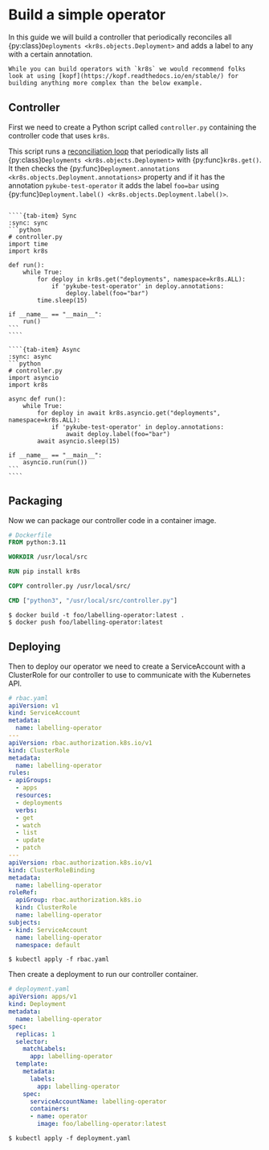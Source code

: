 # Build a simple operator

In this guide we will build a controller that periodically reconciles all {py:class}`Deployments <kr8s.objects.Deployment>` and adds a label to any with a certain annotation.

```{warning}
While you can build operators with `kr8s` we would recommend folks look at using [kopf](https://kopf.readthedocs.io/en/stable/) for building anything more complex than the below example.
```

## Controller

First we need to create a Python script called `controller.py` containing the controller code that uses `kr8s`.

This script runs a [reconciliation loop](https://developers.redhat.com/articles/2021/06/22/kubernetes-operators-101-part-2-how-operators-work)
that periodically lists all {py:class}`Deployments <kr8s.objects.Deployment>` with {py:func}`kr8s.get()`.
It then checks the {py:func}`Deployment.annotations <kr8s.objects.Deployment.annotations>` property and if it has the annotation `pykube-test-operator` it adds the label `foo=bar` using
{py:func}`Deployment.label() <kr8s.objects.Deployment.label()>`.

`````{tab-set}

````{tab-item} Sync
:sync: sync
```python
# controller.py
import time
import kr8s

def run():
    while True:
        for deploy in kr8s.get("deployments", namespace=kr8s.ALL):
            if 'pykube-test-operator' in deploy.annotations:
                deploy.label(foo="bar")
        time.sleep(15)

if __name__ == "__main__":
    run()
```
````

````{tab-item} Async
:sync: async
```python
# controller.py
import asyncio
import kr8s

async def run():
    while True:
        for deploy in await kr8s.asyncio.get("deployments", namespace=kr8s.ALL):
            if 'pykube-test-operator' in deploy.annotations:
                await deploy.label(foo="bar")
        await asyncio.sleep(15)

if __name__ == "__main__":
    asyncio.run(run())
```
````

`````

## Packaging

Now we can package our controller code in a container image.

```dockerfile
# Dockerfile
FROM python:3.11

WORKDIR /usr/local/src

RUN pip install kr8s

COPY controller.py /usr/local/src/

CMD ["python3", "/usr/local/src/controller.py"]
```

```console
$ docker build -t foo/labelling-operator:latest .
$ docker push foo/labelling-operator:latest
```

## Deploying

Then to deploy our operator we need to create a ServiceAccount with a ClusterRole for our controller to use to communicate with the Kubernetes API.

```yaml
# rbac.yaml
apiVersion: v1
kind: ServiceAccount
metadata:
  name: labelling-operator
---
apiVersion: rbac.authorization.k8s.io/v1
kind: ClusterRole
metadata:
  name: labelling-operator
rules:
- apiGroups:
  - apps
  resources:
  - deployments
  verbs:
  - get
  - watch
  - list
  - update
  - patch
---
apiVersion: rbac.authorization.k8s.io/v1
kind: ClusterRoleBinding
metadata:
  name: labelling-operator
roleRef:
  apiGroup: rbac.authorization.k8s.io
  kind: ClusterRole
  name: labelling-operator
subjects:
- kind: ServiceAccount
  name: labelling-operator
  namespace: default
```

```console
$ kubectl apply -f rbac.yaml
```

Then create a deployment to run our controller container.

```yaml
# deployment.yaml
apiVersion: apps/v1
kind: Deployment
metadata:
  name: labelling-operator
spec:
  replicas: 1
  selector:
    matchLabels:
      app: labelling-operator
  template:
    metadata:
      labels:
        app: labelling-operator
    spec:
      serviceAccountName: labelling-operator
      containers:
      - name: operator
        image: foo/labelling-operator:latest
```

```console
$ kubectl apply -f deployment.yaml
```
